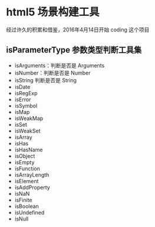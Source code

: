 # html5 场景构建工具

经过许久的积累和借鉴，2016年4月14日开始 coding 这个项目

## isParameterType 参数类型判断工具集

* isArguments：判断是否是 Arguments
* isNumber：判断是否是 Number
* isString 判断是否是 String
* isDate
* isRegExp
* isError
* isSymbol
* isMap
* isWeakMap
* isSet
* isWeakSet
* isArray
* isHas
* isHasName
* isObject
* isEmpty
* isFunction
* isArrayLength
* isElement
* isAddProperty
* isNaN
* isFinite
* isBoolean
* isUndefined
* isNull
